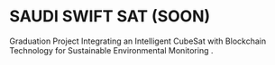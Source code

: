 # SAUDI SWIFT SAT (SOON)
Graduation Project
Integrating an Intelligent CubeSat with Blockchain Technology for Sustainable Environmental
Monitoring .
